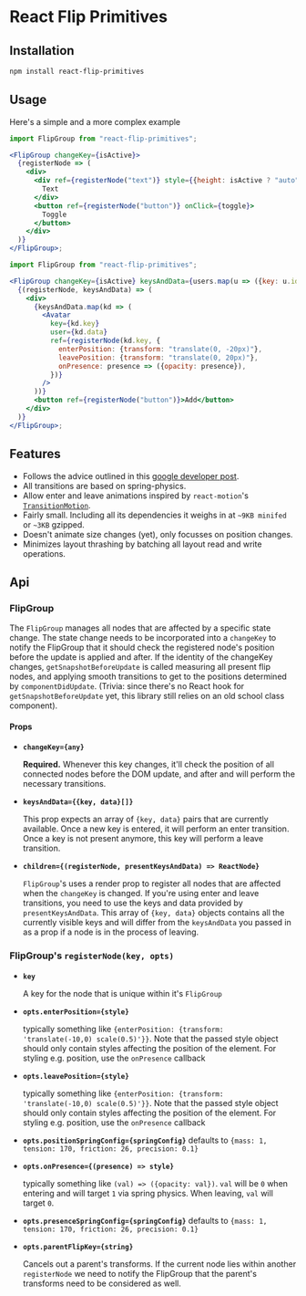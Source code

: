 # React Flip Primitives

## Installation

```bash
npm install react-flip-primitives
```

## Usage

Here's a simple and a more complex example

```jsx
import FlipGroup from "react-flip-primitives";

<FlipGroup changeKey={isActive}>
  {registerNode => (
    <div>
      <div ref={registerNode("text")} style={{height: isActive ? "auto" : 0}}>
        Text
      </div>
      <button ref={registerNode("button")} onClick={toggle}>
        Toggle
      </button>
    </div>
  )}
</FlipGroup>;
```

```jsx
import FlipGroup from "react-flip-primitives";

<FlipGroup changeKey={isActive} keysAndData={users.map(u => ({key: u.id, data: u}))}>
  {(registerNode, keysAndData) => (
    <div>
      {keysAndData.map(kd => (
        <Avatar
          key={kd.key}
          user={kd.data}
          ref={registerNode(kd.key, {
            enterPosition: {transform: "translate(0, -20px)"},
            leavePosition: {transform: "translate(0, 20px)"},
            onPresence: presence => ({opacity: presence}),
          })}
        />
      ))}
      <button ref={registerNode("button")}>Add</button>
    </div>
  )}
</FlipGroup>;
```

## Features

- Follows the advice outlined in this [google developer post](https://developers.google.com/web/updates/2017/03/performant-expand-and-collapse).
- All transitions are based on spring-physics.
- Allow enter and leave animations inspired by `react-motion`'s [`TransitionMotion`](https://github.com/chenglou/react-motion#transitionmotion-).
- Fairly small. Including all its dependencies it weighs in at `~9KB minifed` or `~3KB` gzipped.
- Doesn't animate size changes (yet), only focusses on position changes.
- Minimizes layout thrashing by batching all layout read and write operations.

## Api

### FlipGroup

The `FlipGroup` manages all nodes that are affected by a specific state change. The state change needs to be incorporated into a `changeKey` to notify the FlipGroup that it should check the registered node's position before the update is applied and after. If the identity of the changeKey changes, `getSnapshotBeforeUpdate` is called measuring all present flip nodes, and applying smooth transitions to get to the positions determined by `componentDidUpdate`. (Trivia: since there's no React hook for `getSnapshotBeforeUpdate` yet, this library still relies on an old school class component).

#### Props

- **`changeKey={any}`**

  **Required.** Whenever this key changes, it'll check the position of all connected nodes before the DOM update, and after and will perform the necessary transitions.

- **`keysAndData={{key, data}[]}`**

  This prop expects an array of `{key, data}` pairs that are currently available. Once a new key is entered, it will perform an enter transition. Once a key is not present anymore, this key will perform a leave transition.

- **`children={(registerNode, presentKeysAndData) => ReactNode}`**

  `FlipGroup`'s uses a render prop to register all nodes that are affected when the `changeKey` is changed.
  If you're using enter and leave transitions, you need to use the keys and data provided by `presentKeysAndData`. This array of `{key, data}` objects contains all the currently visible keys and will differ from the `keysAndData` you passed in as a prop if a node is in the process of leaving.

### FlipGroup's `registerNode(key, opts)`

- **`key`**

  A key for the node that is unique within it's `FlipGroup`

- **`opts.enterPosition={style}`**

  typically something like `{enterPosition: {transform: 'translate(-10,0) scale(0.5)'}}`. Note that the passed style object should only contain styles affecting the position of the element. For styling e.g. position, use the `onPresence` callback

- **`opts.leavePosition={style}`**

  typically something like `{enterPosition: {transform: 'translate(-10,0) scale(0.5)'}}`. Note that the passed style object should only contain styles affecting the position of the element. For styling e.g. position, use the `onPresence` callback

- **`opts.positionSpringConfig={springConfig}`**
  defaults to `{mass: 1, tension: 170, friction: 26, precision: 0.1}`

* **`opts.onPresence={(presence) => style}`**

  typically something like `(val) => ({opacity: val})`. `val` will be `0` when entering and will target `1` via spring physics. When leaving, `val` will target `0`.

* **`opts.presenceSpringConfig={springConfig}`**
  defaults to `{mass: 1, tension: 170, friction: 26, precision: 0.1}`

* **`opts.parentFlipKey={string}`**

  Cancels out a parent's transforms. If the current node lies within another `registerNode` we need to notify the FlipGroup that the parent's transforms need to be considered as well.
